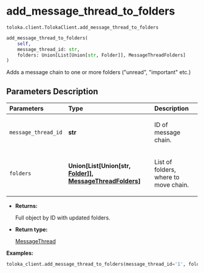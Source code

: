 # add_message_thread_to_folders
`toloka.client.TolokaClient.add_message_thread_to_folders`

```python
add_message_thread_to_folders(
    self,
    message_thread_id: str,
    folders: Union[List[Union[str, Folder]], MessageThreadFolders]
)
```

Adds a message chain to one or more folders ("unread", "important" etc.)

## Parameters Description

| Parameters | Type | Description |
| :----------| :----| :-----------|
`message_thread_id`|**str**|<p>ID of message chain.</p>
`folders`|**Union\[List\[Union\[str, [Folder](toloka.client.message_thread.Folder.md)\]\], [MessageThreadFolders](toloka.client.message_thread.MessageThreadFolders.md)\]**|<p>List of folders, where to move chain.</p>

* **Returns:**

  Full object by ID with updated folders.

* **Return type:**

  [MessageThread](toloka.client.message_thread.MessageThread.md)

**Examples:**

```python
toloka_client.add_message_thread_to_folders(message_thread_id='1', folders=['IMPORTANT'])
```
